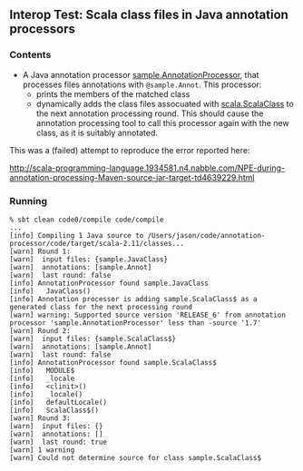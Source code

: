 ## Interop Test: Scala class files in Java annotation processors

### Contents

  - A Java annotation processor [sample.AnnotationProcessor](proc/src/main/java/sample/AnnotationProcessor.java), that
    processes files annotations with `@sample.Annot`. This processor:
      - prints the members of the matched class
      - dynamically adds the class files assocuated with [scala.ScalaClass](code0/src/main/scala/ScalaClass.scala)
        to the next annotation processing round. This should cause the annotation processing tool to call this
        processor again with the new class, as it is suitably annotated.

This was a (failed) attempt to reproduce the error reported here:

  http://scala-programming-language.1934581.n4.nabble.com/NPE-during-annotation-processing-Maven-source-jar-target-td4639229.html

### Running

```
% sbt clean code0/compile code/compile
...
[info] Compiling 1 Java source to /Users/jason/code/annotation-processor/code/target/scala-2.11/classes...
[warn] Round 1:
[warn] 	input files: {sample.JavaClass}
[warn] 	annotations: [sample.Annot]
[warn] 	last round: false
[info] AnnotationProcessor found sample.JavaClass
[info]   JavaClass()
[info] Annotation processor is adding sample.ScalaClass$ as a generated class for the next processing round
[warn] warning: Supported source version 'RELEASE_6' from annotation processor 'sample.AnnotationProcessor' less than -source '1.7'
[warn] Round 2:
[warn] 	input files: {sample.ScalaClass$}
[warn] 	annotations: [sample.Annot]
[warn] 	last round: false
[info] AnnotationProcessor found sample.ScalaClass$
[info]   MODULE$
[info]   _locale
[info]   <clinit>()
[info]   _locale()
[info]   defaultLocale()
[info]   ScalaClass$()
[warn] Round 3:
[warn] 	input files: {}
[warn] 	annotations: []
[warn] 	last round: true
[warn] 1 warning
[warn] Could not determine source for class sample.ScalaClass$
```
